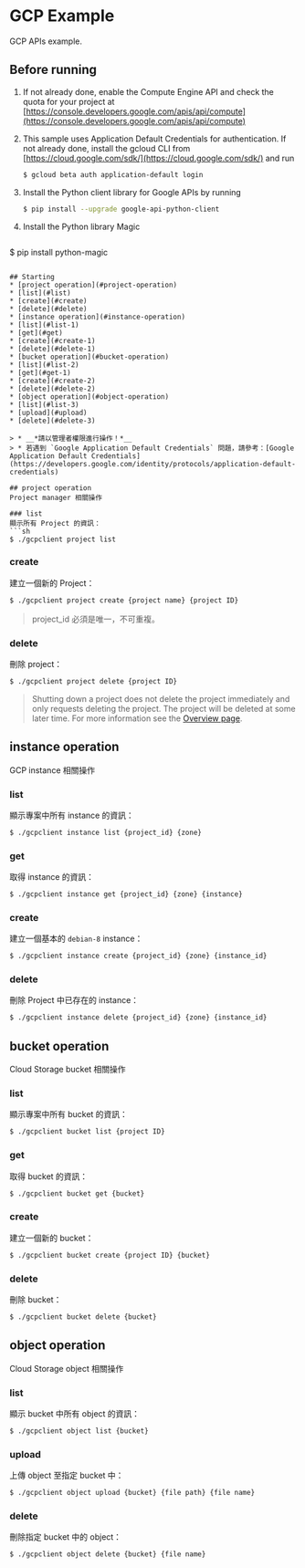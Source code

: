 # GCP Example

GCP APIs example.

## Before running
1. If not already done, enable the Compute Engine API
   and check the quota for your project at
   [https://console.developers.google.com/apis/api/compute](https://console.developers.google.com/apis/api/compute)

2. This sample uses Application Default Credentials for authentication.
   If not already done, install the gcloud CLI from
   [https://cloud.google.com/sdk/](https://cloud.google.com/sdk/) and run
   ```sh
   $ gcloud beta auth application-default login
   ```

3. Install the Python client library for Google APIs by running
   ```sh
   $ pip install --upgrade google-api-python-client
   ```

4. Install the Python library Magic
   ```sh
  $ pip install python-magic
   ```

## Starting
* [project operation](#project-operation)
  * [list](#list)
  * [create](#create)
  * [delete](#delete)
* [instance operation](#instance-operation)
  * [list](#list-1)
  * [get](#get)
  * [create](#create-1)
  * [delete](#delete-1)
* [bucket operation](#bucket-operation)
  * [list](#list-2)
  * [get](#get-1)
  * [create](#create-2)
  * [delete](#delete-2)
* [object operation](#object-operation)
  * [list](#list-3)
  * [upload](#upload)
  * [delete](#delete-3)

> * __*請以管理者權限進行操作！*__
> * 若遇到 `Google Application Default Credentials` 問題，請參考：[Google Application Default Credentials](https://developers.google.com/identity/protocols/application-default-credentials)

## project operation
Project manager 相關操作

### list
顯示所有 Project 的資訊：
```sh
$ ./gcpclient project list
```

### create
建立一個新的 Project：
```sh
$ ./gcpclient project create {project name} {project ID}
```

> project_id 必須是唯一，不可重複。

### delete
刪除 project：
```sh
$ ./gcpclient project delete {project ID}
```

> Shutting down a project does not delete the project immediately and only requests deleting the project. The project will be deleted at some later time. For more information see the [Overview page](https://cloud.google.com/resource-manager/docs/overview#project_deletion).

## instance operation

GCP instance 相關操作

### list

顯示專案中所有 instance 的資訊：
```sh
$ ./gcpclient instance list {project_id} {zone}
```

### get
取得 instance 的資訊：
```sh
$ ./gcpclient instance get {project_id} {zone} {instance}
```
### create
建立一個基本的 `debian-8` instance：
```sh
$ ./gcpclient instance create {project_id} {zone} {instance_id}
```

### delete
刪除 Project 中已存在的 instance：
```sh
$ ./gcpclient instance delete {project_id} {zone} {instance_id}
```

## bucket operation
Cloud Storage bucket 相關操作

### list
顯示專案中所有 bucket 的資訊：
```sh
$ ./gcpclient bucket list {project ID}
```

### get
取得 bucket 的資訊：
```sh
$ ./gcpclient bucket get {bucket}
```

### create
建立一個新的 bucket：
```sh
$ ./gcpclient bucket create {project ID} {bucket}
```

### delete
刪除 bucket：
```sh
$ ./gcpclient bucket delete {bucket}
```

## object operation
Cloud Storage object 相關操作

### list
顯示 bucket 中所有 object 的資訊：
```sh
$ ./gcpclient object list {bucket}
```

### upload
上傳 object 至指定 bucket 中：
```sh
$ ./gcpclient object upload {bucket} {file path} {file name}
```

### delete
刪除指定 bucket 中的 object：
```sh
$ ./gcpclient object delete {bucket} {file name}
```
